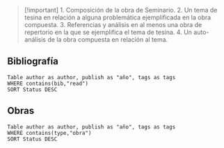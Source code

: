 > [!important] 1. Composición de la obra de Seminario.
> 2. Un tema de tesina en relación a alguna problemática ejemplificada en la obra compuesta.
> 3. Referencias y análisis en al menos una obra de repertorio en la que se ejemplifica el tema de tesina.
> 4. Un auto-análisis de la obra compuesta en relación al tema.
## Bibliografía

```dataview
Table author as author, publish as "año", tags as tags
WHERE contains(bib,"read")
SORT Status DESC
```

## Obras

```dataview
Table author as author, publish as "año", tags as tags
WHERE contains(type,"obra")
SORT Status DESC
```

